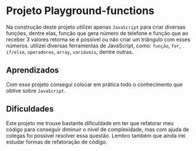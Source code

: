 # Projeto Playground-functions

Na construção deste projeto utilizei apenas `JavaScript` para criar diversas funções, dentre elas, função que gera número de telefone e função que ao receber 3 valores retorna se é possível ou não criar um triângulo com esses números.
utilizei diversas ferramentas de JavaScript, como: `função`, `for`, `if/else`, `operadores`, `array`, `variáveis`, dentre outras.

## Aprendizados

Com esse projeto consegui colocar em prática todo o conhecimento que obtive sobre `JavaScript`.

## Dificuldades

Este projeto me trouxe bastante dificuldade em ter que refatorar meu código para conseguir diminuir o nível de complexidade, mas com ajuda de colegas foi possível resolver essa questão. Lembro também que ainda irei estudar formas de refatoração de código.
